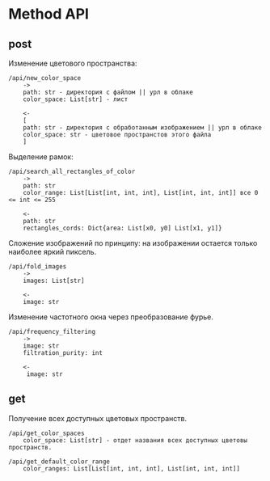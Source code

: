 # Method API

## post

Изменение цветового пространства:

    /api/new_color_space 
        ->
        path: str - директория с файлом || урл в облаке
        color_space: List[str] - лист 
        
        <-
        [
        path: str - директория с обработанным изображением || урл в облаке 
        color_space: str - цветовое пространстов этого файла
        ]

Выделение рамок:

    /api/search_all_rectangles_of_color
        -> 
        path: str
        color_range: List[List[int, int, int], List[int, int, int]] все 0 <= int <= 255

        <-
        path: str
        rectangles_cords: Dict{area: List[x0, y0] List[x1, y1]}

Сложение изображений по принципу: на изображении остается только наиболее яркий пиксель.

    /api/fold_images
        -> 
        images: List[str]

        <-
        image: str

Изменение частотного окна через преобразование фурье. 
    
    /api/frequency_filtering
        ->
        image: str 
        filtration_purity: int
        
        <-
         image: str       

## get 

Получение всех доступных цветовых пространств.

    /api/get_color_spaces
        color_space: List[str] - отдет названия всех доступных цветовы пространств.

    /api/get_default_color_range
        color_ranges: List[List[int, int, int], List[int, int, int]]